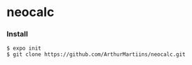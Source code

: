 # neocalc

### Install

``` $ expo init ``` <br>
``` $ git clone https://github.com/ArthurMartiins/neocalc.git ```

